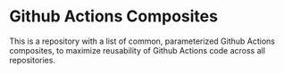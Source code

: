 # Github Actions Composites

This is a repository with a list of common, parameterized Github Actions composites, to maximize reusability of Github Actions code across all repositories.
